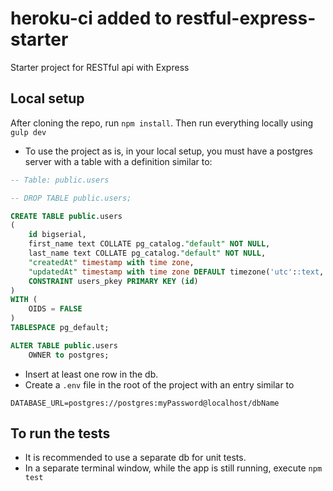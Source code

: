 # heroku-ci added to restful-express-starter

Starter project for RESTful api with Express

## Local setup

After cloning the repo, run `npm install`.
Then run everything locally using `gulp dev`

- To use the project as is, in your local setup, you must have a postgres server with a table with a definition similar to:

```sql
-- Table: public.users

-- DROP TABLE public.users;

CREATE TABLE public.users
(
    id bigserial,
    first_name text COLLATE pg_catalog."default" NOT NULL,
    last_name text COLLATE pg_catalog."default" NOT NULL,
    "createdAt" timestamp with time zone,
    "updatedAt" timestamp with time zone DEFAULT timezone('utc'::text, now()),
    CONSTRAINT users_pkey PRIMARY KEY (id)
)
WITH (
    OIDS = FALSE
)
TABLESPACE pg_default;

ALTER TABLE public.users
    OWNER to postgres;
```

- Insert at least one row in the db.
- Create a `.env` file in the root of the project with an entry similar to

```
DATABASE_URL=postgres://postgres:myPassword@localhost/dbName
```

## To run the tests

- It is recommended to use a separate db for unit tests.
- In a separate terminal window, while the app is still running, execute `npm test`
